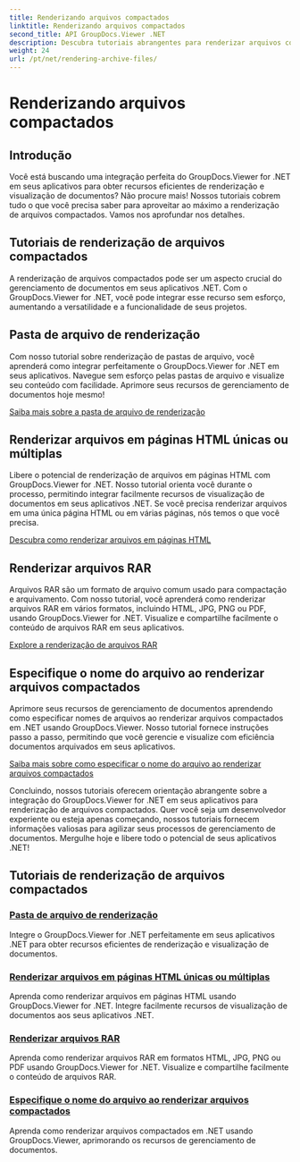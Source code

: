 ```yaml
---
title: Renderizando arquivos compactados
linktitle: Renderizando arquivos compactados
second_title: API GroupDocs.Viewer .NET
description: Descubra tutoriais abrangentes para renderizar arquivos compactados usando GroupDocs.Viewer for .NET. Integre-se de maneira perfeita e eficiente aos seus aplicativos .NET.
weight: 24
url: /pt/net/rendering-archive-files/
---
```


# Renderizando arquivos compactados

## Introdução

Você está buscando uma integração perfeita do GroupDocs.Viewer for .NET em seus aplicativos para obter recursos eficientes de renderização e visualização de documentos? Não procure mais! Nossos tutoriais cobrem tudo o que você precisa saber para aproveitar ao máximo a renderização de arquivos compactados. Vamos nos aprofundar nos detalhes.

## Tutoriais de renderização de arquivos compactados

A renderização de arquivos compactados pode ser um aspecto crucial do gerenciamento de documentos em seus aplicativos .NET. Com o GroupDocs.Viewer for .NET, você pode integrar esse recurso sem esforço, aumentando a versatilidade e a funcionalidade de seus projetos.

## Pasta de arquivo de renderização

Com nosso tutorial sobre renderização de pastas de arquivo, você aprenderá como integrar perfeitamente o GroupDocs.Viewer for .NET em seus aplicativos. Navegue sem esforço pelas pastas de arquivo e visualize seu conteúdo com facilidade. Aprimore seus recursos de gerenciamento de documentos hoje mesmo!

[Saiba mais sobre a pasta de arquivo de renderização](./render-archive-folder/)

## Renderizar arquivos em páginas HTML únicas ou múltiplas

Libere o potencial de renderização de arquivos em páginas HTML com GroupDocs.Viewer for .NET. Nosso tutorial orienta você durante o processo, permitindo integrar facilmente recursos de visualização de documentos em seus aplicativos .NET. Se você precisa renderizar arquivos em uma única página HTML ou em várias páginas, nós temos o que você precisa.

[Descubra como renderizar arquivos em páginas HTML](./render-archives-html/)

## Renderizar arquivos RAR

Arquivos RAR são um formato de arquivo comum usado para compactação e arquivamento. Com nosso tutorial, você aprenderá como renderizar arquivos RAR em vários formatos, incluindo HTML, JPG, PNG ou PDF, usando GroupDocs.Viewer for .NET. Visualize e compartilhe facilmente o conteúdo de arquivos RAR em seus aplicativos.

[Explore a renderização de arquivos RAR](./render-rar/)

## Especifique o nome do arquivo ao renderizar arquivos compactados

Aprimore seus recursos de gerenciamento de documentos aprendendo como especificar nomes de arquivos ao renderizar arquivos compactados em .NET usando GroupDocs.Viewer. Nosso tutorial fornece instruções passo a passo, permitindo que você gerencie e visualize com eficiência documentos arquivados em seus aplicativos.

[Saiba mais sobre como especificar o nome do arquivo ao renderizar arquivos compactados](./specify-filename-render-archive/)

Concluindo, nossos tutoriais oferecem orientação abrangente sobre a integração do GroupDocs.Viewer for .NET em seus aplicativos para renderização de arquivos compactados. Quer você seja um desenvolvedor experiente ou esteja apenas começando, nossos tutoriais fornecem informações valiosas para agilizar seus processos de gerenciamento de documentos. Mergulhe hoje e libere todo o potencial de seus aplicativos .NET!
## Tutoriais de renderização de arquivos compactados
### [Pasta de arquivo de renderização](./render-archive-folder/)
Integre o GroupDocs.Viewer for .NET perfeitamente em seus aplicativos .NET para obter recursos eficientes de renderização e visualização de documentos.
### [Renderizar arquivos em páginas HTML únicas ou múltiplas](./render-archives-html/)
Aprenda como renderizar arquivos em páginas HTML usando GroupDocs.Viewer for .NET. Integre facilmente recursos de visualização de documentos aos seus aplicativos .NET.
### [Renderizar arquivos RAR](./render-rar/)
Aprenda como renderizar arquivos RAR em formatos HTML, JPG, PNG ou PDF usando GroupDocs.Viewer for .NET. Visualize e compartilhe facilmente o conteúdo de arquivos RAR.
### [Especifique o nome do arquivo ao renderizar arquivos compactados](./specify-filename-render-archive/)
Aprenda como renderizar arquivos compactados em .NET usando GroupDocs.Viewer, aprimorando os recursos de gerenciamento de documentos.